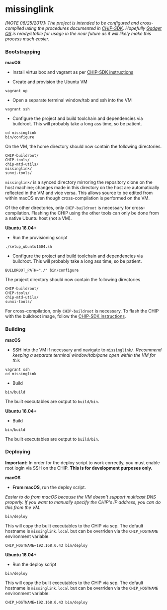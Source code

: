 missinglink
============

_[NOTE 06/25/2017]: The project is intended to be configured and cross-compiled using the 
procedures documented in [CHIP-SDK](https://github.com/NextThingCo/CHIP-SDK). Hopefully 
[Gadget OS](https://github.com/NextThingCo/gadget-buildroot) is ready/stable for usage in 
the near future as it will likely make this process much easier._

### Bootstrapping

**macOS**

- Install virtualbox and vagrant as per [CHIP-SDK instructions](https://github.com/NextThingCo/CHIP-SDK)

- Create and provision the Ubuntu VM

```
vagrant up
```

- Open a separate terminal window/tab and ssh into the VM

```
vagrant ssh
```

- Configure the project and build toolchain and dependencies via buildroot.
This will probably take a long ass time, so be patient.

```
cd missinglink
bin/configure
```

On the VM, the home directory should now contain the following directories.

```
CHIP-buildroot/
CHIP-tools/
chip-mtd-utils/
missinglink/
sunxi-tools/
```

`missinglink/` is a synced directory mirroring the repository clone on the host machine; changes made in this directory on the host are automatically reflected in the VM and vice versa. This allows source to be edited from within macOS even though cross-compilation is performed on the VM.

Of the other directories, only `CHIP-buildroot` is necessary for cross-compilation. Flashing the CHIP using the other tools can only be done from a native Ubuntu host (not a VM).


**Ubuntu 16.04+**

- Run the provisioning script

```
./setup_ubuntu1604.sh
```

- Configure the project and build toolchain and dependencies via buildroot. 
This will probably take a long ass time, so be patient.

```
BUILDROOT_PATH="./" bin/configure
```

The project directory should now contain the following directories.

```
CHIP-buildroot/
CHIP-tools/
chip-mtd-utils/
sunxi-tools/
```

For cross-compilation, only `CHIP-buildroot` is necessary. To flash the CHIP with the buildroot image, follow the [CHIP-SDK instructions](https://github.com/NextThingCo/CHIP-SDK).

### Building

**macOS**

- SSH into the VM if necessary and navigate to `missinglink/`. 
_Recommend keeping a separate terminal window/tab/pane open within the VM for this_

```
vagrant ssh
cd missinglink
```

- Build

```
bin/build
```

The built executables are output to `build/bin`.

**Ubuntu 16.04+**

- Build

```
bin/build
```

The built executables are output to `build/bin`.

### Deploying

**Important:** In order for the deploy script to work correctly, you must enable root 
login via SSH on the CHIP. **This is for development purposes only.**

**macOS**

- **From macOS**, run the deploy script. 

_Easier to do from macOS because the VM doesn't support multicast DNS properly. 
If you want to manually specify the CHIP's IP address, you can do this from the VM._

```
bin/deploy
```

This will copy the built executables to the CHIP via scp. The default hostname is
`missinglink.local` but can be overriden via the `CHIP_HOSTNAME` environment variable:

```
CHIP_HOSTNAME=192.168.0.43 bin/deploy
```

**Ubuntu 16.04+**

- Run the deploy script


```
bin/deploy
```

This will copy the built executables to the CHIP via scp. The default hostname is
`missinglink.local` but can be overriden via the `CHIP_HOSTNAME` environment variable:

```
CHIP_HOSTNAME=192.168.0.43 bin/deploy
```
